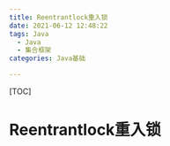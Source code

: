 ```yaml
---
title: Reentrantlock重入锁
date: 2021-06-12 12:48:22
tags: Java
  - Java
  - 集合框架
categories: Java基础

---
```

[TOC]
# Reentrantlock重入锁
